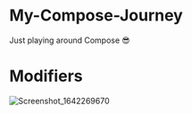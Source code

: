 # My-Compose-Journey
Just playing around Compose 😎

# Modifiers

![Screenshot_1642269670](https://user-images.githubusercontent.com/56683410/149632681-a84b2d61-e7df-4e14-87e4-e72304e714e9.png)

